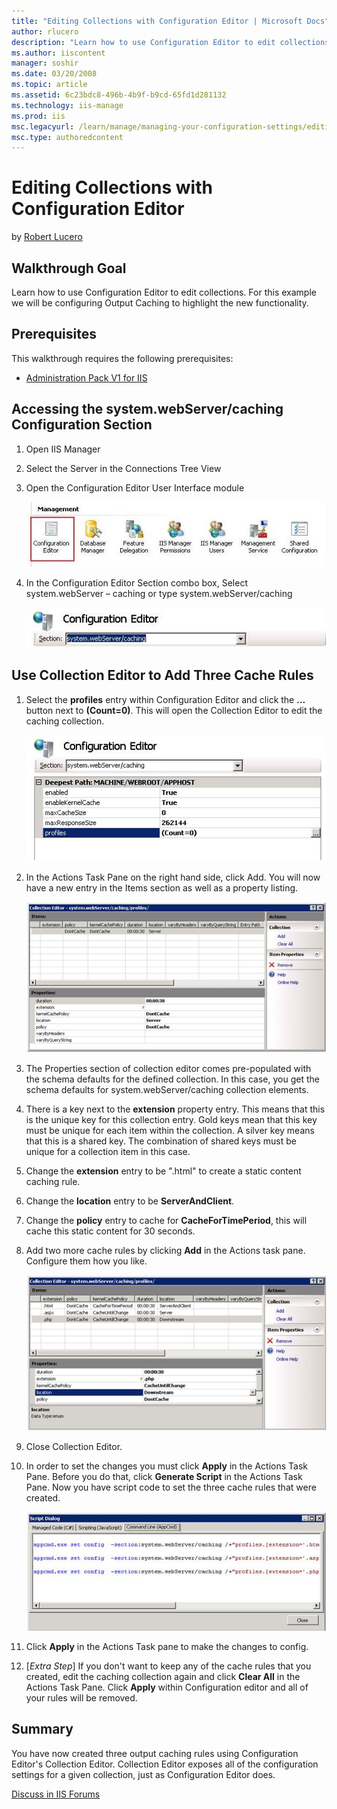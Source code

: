 ```yaml
---
title: "Editing Collections with Configuration Editor | Microsoft Docs"
author: rlucero
description: "Learn how to use Configuration Editor to edit collections. For this example we will be configuring Output Caching to highlight the new functionality. Prerequ..."
ms.author: iiscontent
manager: soshir
ms.date: 03/20/2008
ms.topic: article
ms.assetid: 6c23bdc8-496b-4b9f-b9cd-65fd1d281132
ms.technology: iis-manage
ms.prod: iis
msc.legacyurl: /learn/manage/managing-your-configuration-settings/editing-collections-with-configuration-editor
msc.type: authoredcontent
---
```

Editing Collections with Configuration Editor
====================
by [Robert Lucero](https://github.com/rlucero)

## Walkthrough Goal

Learn how to use Configuration Editor to edit collections. For this example we will be configuring Output Caching to highlight the new functionality.

## Prerequisites

This walkthrough requires the following prerequisites:

- [Administration Pack V1 for IIS](https://www.iis.net/downloads/microsoft/administration-pack "Install Administration Pack")

## Accessing the system.webServer/caching Configuration Section

1. Open IIS Manager
2. Select the Server in the Connections Tree View
3. Open the Configuration Editor User Interface module

    [![](editing-collections-with-configuration-editor/_static/image2.jpg)](editing-collections-with-configuration-editor/_static/image1.jpg)
4. In the Configuration Editor Section combo box, Select system.webServer – caching or type system.webServer/caching

    [![](editing-collections-with-configuration-editor/_static/image4.jpg)](editing-collections-with-configuration-editor/_static/image3.jpg)

## Use Collection Editor to Add Three Cache Rules

1. Select the **profiles** entry within Configuration Editor and click the **…** button next to **(Count=0)**. This will open the Collection Editor to edit the caching collection.

    [![](editing-collections-with-configuration-editor/_static/image6.jpg)](editing-collections-with-configuration-editor/_static/image5.jpg)
2. In the Actions Task Pane on the right hand side, click Add. You will now have a new entry in the Items section as well as a property listing.

    [![](editing-collections-with-configuration-editor/_static/image8.jpg)](editing-collections-with-configuration-editor/_static/image7.jpg)
3. The Properties section of collection editor comes pre-populated with the schema defaults for the defined collection. In this case, you get the schema defaults for system.webServer/caching collection elements.
4. There is a key next to the **extension** property entry. This means that this is the unique key for this collection entry. Gold keys mean that this key must be unique for each item within the collection. A silver key means that this is a shared key. The combination of shared keys must be unique for a collection item in this case.
5. Change the **extension** entry to be ".html" to create a static content caching rule.
6. Change the **location** entry to be **ServerAndClient**.
7. Change the **policy** entry to cache for **CacheForTimePeriod**, this will cache this static content for 30 seconds.
8. Add two more cache rules by clicking **Add** in the Actions task pane. Configure them how you like.

    [![](editing-collections-with-configuration-editor/_static/image10.jpg)](editing-collections-with-configuration-editor/_static/image9.jpg)
9. Close Collection Editor.
10. In order to set the changes you must click **Apply** in the Actions Task Pane. Before you do that, click **Generate Script** in the Actions Task Pane. Now you have script code to set the three cache rules that were created.

    [![](editing-collections-with-configuration-editor/_static/image12.jpg)](editing-collections-with-configuration-editor/_static/image11.jpg)
11. Click **Apply** in the Actions Task pane to make the changes to config.
12. [*Extra Step*] If you don't want to keep any of the cache rules that you created, edit the caching collection again and click **Clear All** in the Actions Task Pane. Click **Apply** within Configuration editor and all of your rules will be removed.

## Summary

You have now created three output caching rules using Configuration Editor's Collection Editor. Collection Editor exposes all of the configuration settings for a given collection, just as Configuration Editor does.

[Discuss in IIS Forums](https://forums.iis.net/1149.aspx)